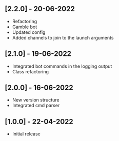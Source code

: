 ## [2.2.0] - 20-06-2022

- Refactoring
- Gamble bot
- Updated config
- Added channels to join to the launch arguments

## [2.1.0] - 19-06-2022

- Integrated bot commands in the logging output
- Class refactoring

## [2.0.0] - 16-06-2022

- New version structure
- Integrated cmd parser

## [1.0.0] - 22-04-2022

- Initial release
